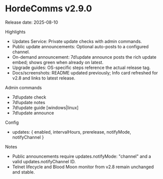 # HordeComms v2.9.0

Release date: 2025-08-10

Highlights
- Updates Service: Private update checks with admin commands.
- Public update announcements: Optional auto-posts to a configured channel.
- On-demand announcement: 7d!update announce posts the rich update embed; shows green when already on latest.
- Upgrade guides: OS-specific steps reference the actual release tag.
- Docs/screenshots: README updated previously; Info card refreshed for v2.8 and links to latest release.

Admin commands
- 7d!update check
- 7d!update notes
- 7d!update guide [windows|linux]
- 7d!update announce

Config
- updates: { enabled, intervalHours, prerelease, notifyMode, notifyChannel }

Notes
- Public announcements require updates.notifyMode: "channel" and a valid updates.notifyChannel ID.
- Telnet lifecycle and Blood Moon monitor from v2.8 remain unchanged and stable.
